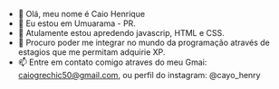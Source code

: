 - 👋 Olá, meu nome é Caio Henrique
- 👀  Eu estou em Umuarama - PR.
- 🌱 Atulamente estou apredendo javascrip, HTML e CSS. 
- 💞️ Procuro poder me integrar no mundo da programação através de estagios que me permitam adquirie XP.
- 📫 Entre em contato comigo atraves do meu Gmai: caiogrechic50@gmail.com, ou perfil do instagram: @cayo_henry
<!---
caio1459/caio1459 is a ✨ special ✨ repository because its `README.md` (this file) appears on your GitHub profile.
You can click the Preview link to take a look at your changes.
--->
